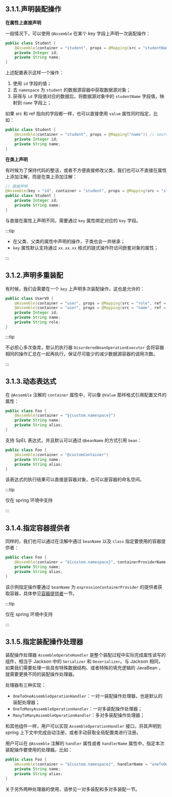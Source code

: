 ## 3.1.1.声明装配操作

**在属性上直接声明**

一般情况下，可以使用 `@Assemble` 在某个 key 字段上声明一次装配操作：

~~~java
public class Student {
    @Assemble(container = "student", props = @Mapping(src = "studentName", ref = "name"))
    private Integer id;
    private String name;
}
~~~

上述配置表示这样一个操作：

1. 使用 `id` 字段的值；
2. 去 `namespace` 为 `student` 的数据源容器中获取数据源对象；
3. 获得与 `id` 字段值对应的数据后，将数据源对象中的 `studentName` 字段值，映射到 `name` 字段上；

如果 src 和 ref 指向的字段都一样，也可以直接使用 `value` 属性同时指定，比如：

~~~java
public class Student {
    @Assemble(container = "student", props = @Mapping("name")) // source.name -> target.name
    private Integer id;
    private String name;
}
~~~

**在类上声明**

有时候为了保持代码的整洁，或者不方便直接修改父类，我们也可以不直接在属性上添加注解，而是在类上添加注解：

~~~java
// 直接声明
@Assemble(key = "id", container = "student", props = @Mapping(src = "studentName", ref = "name"))
public class Student {
    private Integer id;
    private String name;
}
~~~

与直接在属性上声明不同，需要通过 `key` 属性绑定对应的 `key` 字段。

:::tip

- 在父类、父类的属性中声明的操作，子类也会一并继承；
- `key` 属性默认支持通过 `xx.xx.xx` 格式的链式操作符访问嵌套对象的属性；

:::

## 3.1.2.声明多重装配

有时候，我们会需要在一个 `key` 上声明多次装配操作，这也是允许的：

~~~java
public class UserVO {
    @Assemble(container = "user", props = @Mapping(src = "role", ref = "role"), groups = "admin")
    @Assemble(container = "user", props = @Mapping(src = "name", ref = "name"), groups = {"base", "admin"})
    private Integer id;
    private String name;
    private String role;
}
~~~

:::tip

不必担心多次查库，默认的执行器 `DisorderedBeanOperationExecutor` 会将容器相同的操作汇总在一起再执行，保证尽可能少的减少数据源容器的调用次数。

:::

## 3.1.3.动态表达式

在 `@Assemble` 注解的 `container` 属性中，可以像 `@Value` 那样格式引用配置文件的属性：

~~~java
public class Foo {
    @Assemble(container = "${custom.namespace}")
    private String name;
    private String alias;
}
~~~

支持 SpEL 表达式，并且默认可以通过 `@beanName` 的方式引用 `bean`：

~~~java
public class Foo {
    @Assemble(container = "@customContainer")
    private String name;
    private String alias;
}
~~~

该表达式的执行结果可以直接是容器对象，也可以是容器的命名空间。

:::tip

仅在 spring 环境中支持

:::

## 3.1.4.指定容器提供者

同样的，我们也可以通过在注解中通过 `beanName` 以及 `class` 指定要使用的容器提供者：

~~~java
public class Foo {
    @Assemble(container = "${custom.namespace}", containerProviderName = "expressionContainerProvider")
    private String name;
    private String alias;
}
~~~

该示例指定操作要通过 `beanName` 为 `expressionContainerProvider` 的提供者获取容器，具体参见[容器提供者](./../datasource/2.8.容器提供者.md)一节。

:::tip

仅在 spring 环境中支持

:::

## 3.1.5.指定装配操作处理器

装配操作处理器 `AssembleOperateHandler` 是整个装配过程中实际完成属性读写的组件，相当于 Jackson 中的 `Serializer` 和 `Deserializer`。与 Jackson 相同，如果我们需要处理一些具有特殊数据结构、或者特殊的填充逻辑的 JavaBean ，就需要更换不同的装配操作处理器。

处理器有三种实现：

- `OneToOneAssembleOperationHandler`：一对一装配操作处理器，也是默认的装配处理器；
- `OneToManyAssembleOperationHandler`：一对多装配操作处理器；
- `ManyToManyAssembleOperationHandler`：多对多装配操作处理器；

和其他组件一样，用户可以实现 `AssembleOperationHandler` 接口，将其声明到 spring 上下文中完成自动注册，或者手动获取全局配置类进行注册。

用户可以在 `@Assemble` 注解的 `handler` 属性或者 `handlerName` 属性中，指定本次装配操作要使用的处理器。比如：

~~~java
public class Foo {
    @Assemble(container = "${custom.namespace}", handlerName = "oneToOneReflexAssembleOperationHandler")
    private String name;
    private String alias;
}
~~~

关于另外两种处理器的使用，请参见一对多装配和多对多装配一节。